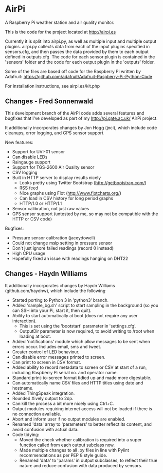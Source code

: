 AirPi
========

A Raspberry Pi weather station and air quality monitor.

This is the code for the project located at http://airpi.es

Currently it is split into airpi.py, as well as multiple input and multiple output plugins. airpi.py collects data from each of the input plugins specified in sensors.cfg, and then passes the data provided by them to each output defined in outputs.cfg. The code for each sensor plugin is contained in the 'sensors' folder and the code for each output plugin in the 'outputs' folder.

Some of the files are based off code for the Raspberry Pi written by Adafruit: https://github.com/adafruit/Adafruit-Raspberry-Pi-Python-Code

For installation instructions, see airpi.es/kit.php

Changes - Fred Sonnenwald
-------------------------
This development branch of the AirPi code adds several features and bugfixes that I've developed as part of my http://pi.gate.ac.uk/ AirPi project.

It additionally incorporates changes by Jon Hogg (jncl), which include code cleanups, error logging, and GPS sensor support.

New features:
* Support for UVI-01 sensor
* Can disable LEDs
* Raingauge support
* Support for TGS-2600 Air Quality sensor
* CSV logging
* Built in HTTP server to display results nicely
  * Looks pretty using Twitter Bootstrap (http://getbootstrap.com/)
  * RSS feed
  * Nice graphs using Flot (http://www.flotcharts.org/)
  * Can load in CSV history for long period graphs
  * HTTP/1.0 or HTTP/1.1
* Sensor calibration, not just raw values
* GPS sensor support (untested by me, so may not be compatible with the HTTP or CSV code)

Bugfixes:
* Pressure sensor calibration (jaceydowell)
* Could not change mslp setting in pressure sensor
* Don't just ignore failed readings (record 0 instead)
* High CPU usage
* Hopefully fixed an issue with readings hanging on DHT22


Changes - Haydn Williams
------------------------
It additionally incorporates changes by Haydn Williams (github.com/haydnw), which include the following:

* Started porting to Python 3 in 'python3' branch.
* Added 'sample_bg.sh' script to start sampling in the background (so you can SSH into your Pi, start it, then quit).
* Ability to start automatically at boot (does not require any user interaction).
  * This is set using the 'bootstart' parameter in 'settings.cfg'.
  * OutputDir parameter is now required, to avoid writing to /root when loading at boot.
* Added 'notifications' module which allow messages to be sent when errors occur. Includes email, sms and tweet.
* Greater control of LED behaviour.
* Can disable error messages printed to screen.
* Can print to screen in CSV format.
* Added ability to record metadata to screen or CSV at start of a run, including Raspberry Pi serial no. and operator name.
* Standard print-to-screen format tidied up and made more digestable.
* Can automatically name CSV files and HTTP titles using date and hostname.
* Added ThingSpeak integration.
* Rounded Xively output to 2dp.
* Can kill the process a bit more nicely using Ctrl+C.
* Output modules requiring internet access will not be loaded if there is no connection available.
* Abort and inform user if no output modules are enabled.
* Renamed 'data' array to 'parameters' to better reflect its content, and avoid confusion with actual data.
* Code tidying:
  * Moved the check whether calibration is required into a super function called from each output subclass now.
  * Made multiple changes to all .py files in line with Pylint recommendations as per PEP 8 style guide.
  * Renamed 'data' to 'params' in output subclasses, to reflect their true nature and reduce confusion with data produced by sensors.
